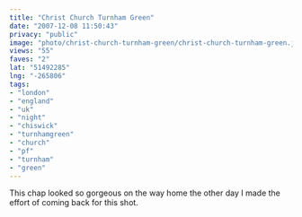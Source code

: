 ```yaml
---
title: "Christ Church Turnham Green"
date: "2007-12-08 11:50:43"
privacy: "public"
image: "photo/christ-church-turnham-green/christ-church-turnham-green.jpg"
views: "55"
faves: "2"
lat: "51492285"
lng: "-265806"
tags:
- "london"
- "england"
- "uk"
- "night"
- "chiswick"
- "turnhamgreen"
- "church"
- "pf"
- "turnham"
- "green"
---
```

This chap looked so gorgeous on the way home the other day I made the effort of coming back for this shot.
